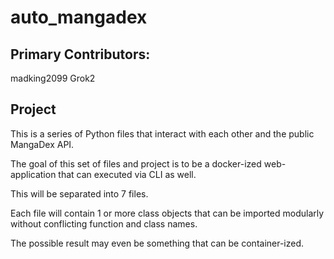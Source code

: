 # auto_mangadex

## Primary Contributors:
madking2099
Grok2

## Project

This is a series of Python files that interact with each other and the public MangaDex API.

The goal of this set of files and project is to be a docker-ized web-application that can executed via CLI as well.

This will be separated into 7 files. 

Each file will contain 1 or more class objects that can be imported modularly without conflicting function and class names.

The possible result may even be something that can be container-ized.


